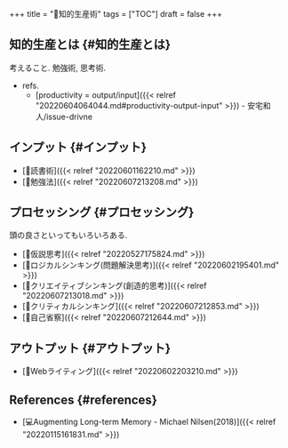+++
title = "📁知的生産術"
tags = ["TOC"]
draft = false
+++

## 知的生産とは {#知的生産とは}

考えること. 勉強術, 思考術.

-   refs.
    -   [productivity = output/input]({{< relref "20220604064044.md#productivity-output-input" >}}) - 安宅和人/issue-drivne


## インプット {#インプット}

-   [📝読書術]({{< relref "20220601162210.md" >}})
-   [📝勉強法]({{< relref "20220607213208.md" >}})


## プロセッシング {#プロセッシング}

頭の良さといってもいろいろある.

-   [📝仮説思考]({{< relref "20220527175824.md" >}})
-   [📝ロジカルシンキング(問題解決思考)]({{< relref "20220602195401.md" >}})
-   [📝クリエイティブシンキング(創造的思考)]({{< relref "20220607213018.md" >}})
-   [📝クリティカルシンキング]({{< relref "20220607212853.md" >}})
-   [📝自己省察]({{< relref "20220607212644.md" >}})


## アウトプット {#アウトプット}

-   [📝Webライティング]({{< relref "20220602203210.md" >}})


## References {#references}

-   [💻Augmenting Long-term Memory - Michael Nilsen(2018)]({{< relref "20220115161831.md" >}})

